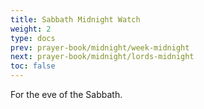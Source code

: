 ```yaml
---
title: Sabbath Midnight Watch
weight: 2
type: docs
prev: prayer-book/midnight/week-midnight
next: prayer-book/midnight/lords-midnight
toc: false
---
```


For the eve of the Sabbath.